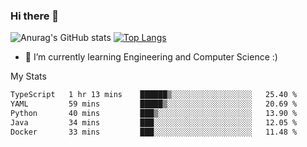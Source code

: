 ### Hi there 👋

![Anurag's GitHub stats](https://github-readme-stats.vercel.app/api?username=MatteoIorio11&show_icons=true&theme=dark) 
[![Top Langs](https://github-readme-stats.vercel.app/api/top-langs/?username=MatteoIorio11&theme=dark)](https://github.com/MatteoIorio11/github-readme-stats)

- 🌱 I’m currently learning Engineering and Computer Science :)

<!--
**MatteoIorio11/MatteoIorio11** is a ✨ _special_ ✨ repository because its `README.md` (this file) appears on your GitHub profile.

Here are some ideas to get you started:

- 🔭 I’m currently working on ...
- 🌱 I’m currently learning ...
- 👯 I’m looking to collaborate on ...
- 🤔 I’m looking for help with ...
- 💬 Ask me about ...
- 📫 How to reach me: ...
- 😄 Pronouns: ...
- ⚡ Fun fact: ...
-->
My Stats
<!--START_SECTION:waka-->

```txt
TypeScript   1 hr 13 mins    ██████▒░░░░░░░░░░░░░░░░░░   25.40 %
YAML         59 mins         █████▒░░░░░░░░░░░░░░░░░░░   20.69 %
Python       40 mins         ███▒░░░░░░░░░░░░░░░░░░░░░   13.90 %
Java         34 mins         ███░░░░░░░░░░░░░░░░░░░░░░   12.05 %
Docker       33 mins         ███░░░░░░░░░░░░░░░░░░░░░░   11.48 %
```

<!--END_SECTION:waka-->
